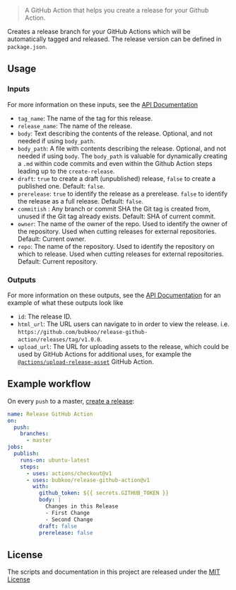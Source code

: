 > A GitHub Action that helps you create a release for your Github Action.

Creates a release branch for your GitHub Actions which will be automatically tagged and released. The release version can be defined in `package.json`.

## Usage

### Inputs

For more information on these inputs, see the [API Documentation](https://developer.github.com/v3/repos/releases/#input)

- `tag_name`: The name of the tag for this release.
- `release_name`: The name of the release.
- `body`: Text describing the contents of the release. Optional, and not needed if using `body_path`.
- `body_path`: A file with contents describing the release. Optional, and not needed if using `body`. The `body_path` is valuable for dynamically creating a `.md` within code commits and even within the Github Action steps leading up to the `create-release`.
- `draft`: `true` to create a draft (unpublished) release, `false` to create a published one. Default: `false`.
- `prerelease`: `true` to identify the release as a prerelease. `false` to identify the release as a full release. Default: `false`.
- `commitish` : Any branch or commit SHA the Git tag is created from, unused if the Git tag already exists. Default: SHA of current commit.
- `owner`: The name of the owner of the repo. Used to identify the owner of the repository. Used when cutting releases for external repositories. Default: Current owner.
- `repo`: The name of the repository. Used to identify the repository on which to release. Used when cutting releases for external repositories. Default: Current repository.

### Outputs

For more information on these outputs, see the [API Documentation](https://developer.github.com/v3/repos/releases/#response-4) for an example of what these outputs look like

- `id`: The release ID.
- `html_url`: The URL users can navigate to in order to view the release. i.e. `https://github.com/bubkoo/release-github-action/releases/tag/v1.0.0`.
- `upload_url`: The URL for uploading assets to the release, which could be used by GitHub Actions for additional uses, for example the [`@actions/upload-release-asset`](https://www.github.com/actions/upload-release-asset) GitHub Action.

## Example workflow

On every `push` to a master, [create a release](https://developer.github.com/v3/repos/releases/#create-a-release):

```yaml
name: Release GitHub Action
on:
  push:
    branches:
      - master
jobs:
  publish:
    runs-on: ubuntu-latest
    steps:
      - uses: actions/checkout@v1
      - uses: bubkoo/release-github-action@v1
        with:
          github_token: ${{ secrets.GITHUB_TOKEN }}
          body: |
            Changes in this Release
            - First Change
            - Second Change
          draft: false
          prerelease: false
```

## License

The scripts and documentation in this project are released under the [MIT License](LICENSE)
